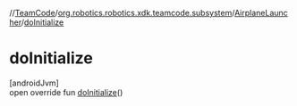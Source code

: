 //[TeamCode](../../../index.md)/[org.robotics.robotics.xdk.teamcode.subsystem](../index.md)/[AirplaneLauncher](index.md)/[doInitialize](do-initialize.md)

# doInitialize

[androidJvm]\
open override fun [doInitialize](do-initialize.md)()
